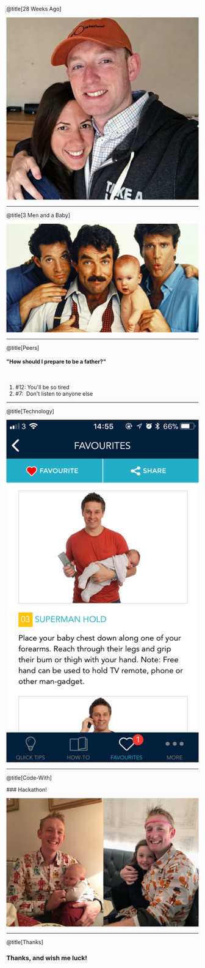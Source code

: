 @title[28 Weeks Ago]

![28 Weeks Ago](assets/01-28_weeks_ago.jpg)

---

@title[3 Men and a Baby]

![3 men and a baby](assets/02-3_men_and_a_baby.jpg)

---

@title[Peers]

#### "How should I prepare to be a father?"
<br/>

1. \#12:&nbsp;You'll be so tired
2. \#7:&nbsp;&nbsp;Don't listen to anyone else

---

@title[Technology]

![Quick Tips App](assets/03-quick_tips.png)

---

@title[Code-With]

### Hackathon!

![Code With](assets/04-code_with.jpg)

---

@title[Thanks]

### Thanks, and wish me luck!
